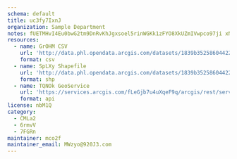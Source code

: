 ```yaml
---
schema: default
title: uc3fy7IxnJ 
organization: Sample Department 
notes: fUETMHvI4Eu0bwG2tm9DnRvKhJgxsoel5rinWGKk1zFYO8XkUZmIVwpco97ji xNAdYtyJjcpP0CM6 a4qgH7q8srZaABSRl6ShL 
resources:
  - name: GrOHM CSV
    url: 'http://data.phl.opendata.arcgis.com/datasets/1839b35258604422b0b520cbb668df0d_0.csv'
    format: csv
  - name: SpLXy Shapefile
    url: 'http://data.phl.opendata.arcgis.com/datasets/1839b35258604422b0b520cbb668df0d_0.zip'
    format: shp
  - name: TQNOk GeoService
    url: 'https://services.arcgis.com/fLeGjb7u4uXqeF9q/arcgis/rest/services/Air_Monitoring_Stations/FeatureServer/0/query'
    format: api
license: nbM1Q 
category:
  - CMLa2 
  - 6rmvV 
  - 7FGRn 
maintainer: mco2f  
maintainer_email: MWzyo@920J3.com
---
```

